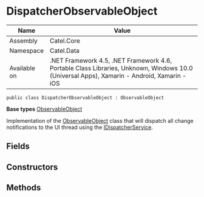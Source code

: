

# DispatcherObservableObject

Name|Value
---|---
Assembly|Catel.Core
Namespace|Catel.Data
Available on|.NET Framework 4.5, .NET Framework 4.6, Portable Class Libraries, Unknown, Windows 10.0 (Universal Apps), Xamarin - Android, Xamarin - iOS

```
public class DispatcherObservableObject : ObservableObject
```

**Base types**
[ObservableObject](/Catel.Core\Catel\Data\ObservableObject.md)


Implementation of the [ObservableObject](#) class that will dispatch all change notifications to the UI thread using the [IDispatcherService](#).



## Fields

## Constructors

## Methods

